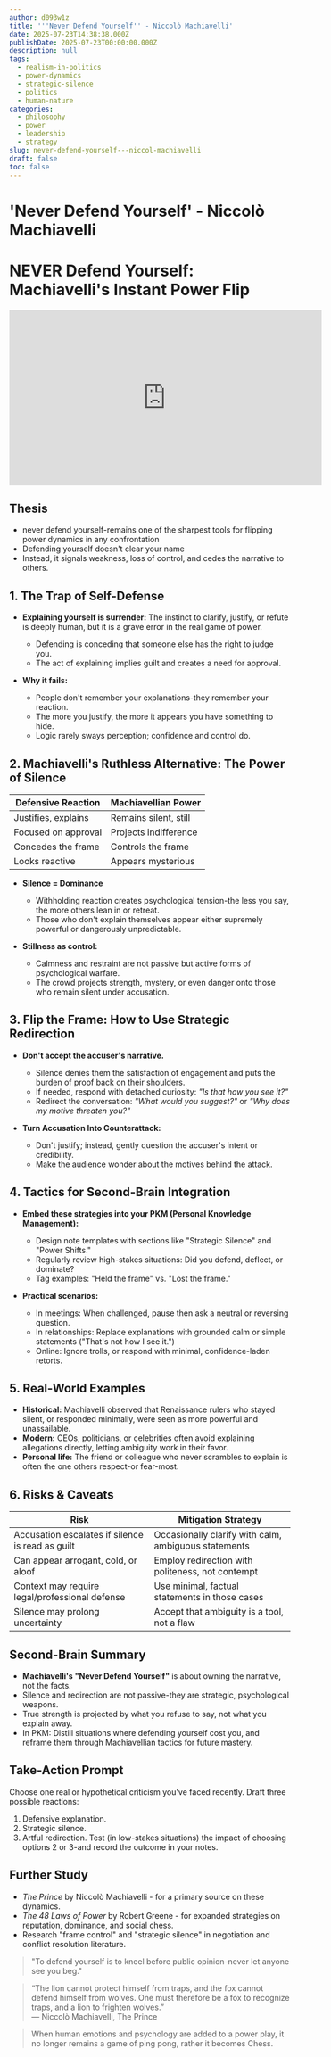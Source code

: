 ```yaml
---
author: d093w1z
title: '''Never Defend Yourself'' - Niccolò Machiavelli'
date: 2025-07-23T14:38:38.000Z
publishDate: 2025-07-23T00:00:00.000Z
description: null
tags:
  - realism-in-politics
  - power-dynamics
  - strategic-silence
  - politics
  - human-nature
categories:
  - philosophy
  - power
  - leadership
  - strategy
slug: never-defend-yourself---niccol-machiavelli
draft: false
toc: false
---
```

# 'Never Defend Yourself' - Niccolò Machiavelli

# NEVER Defend Yourself: Machiavelli's Instant Power Flip


<iframe width="560" height="315" src="https://www.youtube.com/embed/qCnBe6LesHM?si=Cs5Jsg8kwcQEgPo9" title="YouTube video player" frameborder="0" allow="accelerometer; autoplay; clipboard-write; encrypted-media; gyroscope; picture-in-picture; web-share" referrerpolicy="strict-origin-when-cross-origin" allowfullscreen></iframe>

## Thesis

- never defend yourself-remains one of the sharpest tools for flipping power dynamics in any confrontation
- Defending yourself doesn't clear your name
- Instead, it signals weakness, loss of control, and cedes the narrative to others. 

## 1. The Trap of Self-Defense

- **Explaining yourself is surrender:** The instinct to clarify, justify, or refute is deeply human, but it is a grave error in the real game of power.

  - Defending is conceding that someone else has the right to judge you.
  - The act of explaining implies guilt and creates a need for approval.

- **Why it fails:**
  - People don't remember your explanations-they remember your reaction.
  - The more you justify, the more it appears you have something to hide.
  - Logic rarely sways perception; confidence and control do.

## 2. Machiavelli's Ruthless Alternative: The Power of Silence

| Defensive Reaction  | Machiavellian Power   |
| ------------------- | --------------------- |
| Justifies, explains | Remains silent, still |
| Focused on approval | Projects indifference |
| Concedes the frame  | Controls the frame    |
| Looks reactive      | Appears mysterious    |

- **Silence = Dominance**

  - Withholding reaction creates psychological tension-the less you say, the more others lean in or retreat.
  - Those who don't explain themselves appear either supremely powerful or dangerously unpredictable.

- **Stillness as control:**
  - Calmness and restraint are not passive but active forms of psychological warfare.
  - The crowd projects strength, mystery, or even danger onto those who remain silent under accusation.

## 3. Flip the Frame: How to Use Strategic Redirection

- **Don't accept the accuser's narrative.**

  - Silence denies them the satisfaction of engagement and puts the burden of proof back on their shoulders.
  - If needed, respond with detached curiosity: _"Is that how you see it?"_
  - Redirect the conversation: _"What would you suggest?"_ or _"Why does my motive threaten you?"_

- **Turn Accusation Into Counterattack:**
  - Don't justify; instead, gently question the accuser's intent or credibility.
  - Make the audience wonder about the motives behind the attack.

## 4. Tactics for Second-Brain Integration

- **Embed these strategies into your PKM (Personal Knowledge Management):**

  - Design note templates with sections like "Strategic Silence" and "Power Shifts."
  - Regularly review high-stakes situations: Did you defend, deflect, or dominate?
  - Tag examples: "Held the frame" vs. "Lost the frame."

- **Practical scenarios:**
  - In meetings: When challenged, pause then ask a neutral or reversing question.
  - In relationships: Replace explanations with grounded calm or simple statements ("That's not how I see it.")
  - Online: Ignore trolls, or respond with minimal, confidence-laden retorts.

## 5. Real-World Examples

- **Historical:** Machiavelli observed that Renaissance rulers who stayed silent, or responded minimally, were seen as more powerful and unassailable.
- **Modern:** CEOs, politicians, or celebrities often avoid explaining allegations directly, letting ambiguity work in their favor.
- **Personal life:** The friend or colleague who never scrambles to explain is often the one others respect-or fear-most.

## 6. Risks & Caveats

| Risk                                             | Mitigation Strategy                                  |
| ------------------------------------------------ | ---------------------------------------------------- |
| Accusation escalates if silence is read as guilt | Occasionally clarify with calm, ambiguous statements |
| Can appear arrogant, cold, or aloof              | Employ redirection with politeness, not contempt     |
| Context may require legal/professional defense   | Use minimal, factual statements in those cases       |
| Silence may prolong uncertainty                  | Accept that ambiguity is a tool, not a flaw          |

## Second-Brain Summary

- **Machiavelli's "Never Defend Yourself"** is about owning the narrative, not the facts.
- Silence and redirection are not passive-they are strategic, psychological weapons.
- True strength is projected by what you refuse to say, not what you explain away.
- In PKM: Distill situations where defending yourself cost you, and reframe them through Machiavellian tactics for future mastery.

## Take-Action Prompt

Choose one real or hypothetical criticism you've faced recently. Draft three possible reactions:

1. Defensive explanation.
2. Strategic silence.
3. Artful redirection.
   Test (in low-stakes situations) the impact of choosing options 2 or 3-and record the outcome in your notes.

## Further Study

- _The Prince_ by Niccolò Machiavelli - for a primary source on these dynamics.
- _The 48 Laws of Power_ by Robert Greene - for expanded strategies on reputation, dominance, and social chess.
- Research "frame control" and "strategic silence" in negotiation and conflict resolution literature.

> "To defend yourself is to kneel before public opinion-never let anyone see you beg."

>“The lion cannot protect himself from traps, and the fox cannot defend himself from wolves. One must therefore be a fox to recognize traps, and a lion to frighten wolves.”  
― Niccolò Machiavelli, The Prince

> When human emotions and psychology are added to a power play, it no longer remains a game of ping pong, rather it becomes Chess. 
